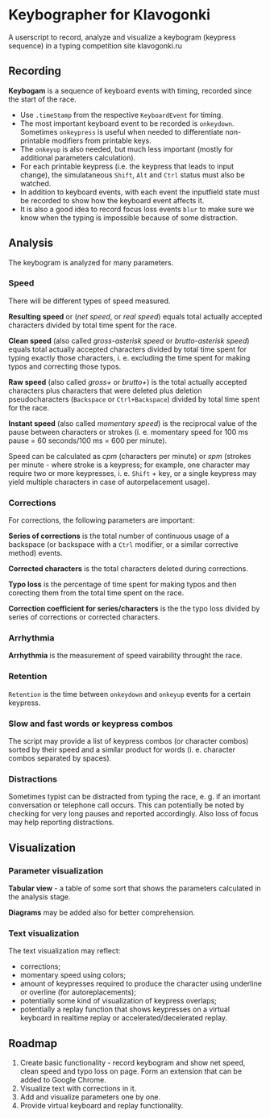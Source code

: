 # Keybographer for Klavogonki
A userscript to record, analyze and visualize a keybogram (keypress sequence) in a typing competition site klavogonki.ru

## Recording

**Keybogam** is a sequence of keyboard events with timing, recorded since the start of the race.
- Use `.timeStamp` from the respective `KeyboardEvent` for timing.
- The most important keyboard event to be recorded is  `onkeydown`. Sometimes `onkeypress` is useful when needed to differentiate non-printable modifiers from printable keys.
- The `onkeyup` is also needed, but much less important (mostly for additional parameters calculation).
- For each printable keypress (i.e. the keypress that leads to input change), the simulataneous `Shift`, `Alt` and `Ctrl` status must also be watched.
- In addition to keyboard events, with each event the inputfield state must be recorded to show how the keyboard event affects it.
- It is also a good idea to record focus loss events `blur` to make sure we know when the typing is impossible because of some distraction.

## Analysis

The keybogram is analyzed for many parameters.

### Speed

There will be different types of speed measured.

**Resulting speed** or (*net speed*, or *real speed*) equals total actually accepted characters divided by total time spent for the race.

**Clean speed** (also called *gross-asterisk speed* or *brutto-asterisk speed*) equals total actually accepted characters divided by total time spent for typing exactly those characters, i. e. excluding the time spent for making typos and correcting those typos.

**Raw speed** (also called *gross+* or *brutto+*) is the total actually accepted characters plus characters that were deleted plus deletion pseudocharacters (`Backspace` or `Ctrl+Backspace`) divided by total time spent for the race.

**Instant speed** (also called *momentary speed*) is the reciprocal value of the pause between characters or strokes (i. e. momentary speed for 100 ms pause = 60 seconds/100 ms = 600 per minute).

Speed can be calculated as *cpm* (characters per minute) or *spm* (strokes per minute - where stroke is a keypress; for example, one character may require two or more keypresses, i. e. `Shift` + key, or a single keypress may yield multiple characters in case of autorpelacement usage).

### Corrections

For corrections, the following parameters are important:

**Series of corrections** is the total number of continuous usage of a backspace (or backspace with a `Ctrl` modifier, or a similar corrective method) events.

**Corrected characters** is the total characters deleted during corrections.

**Typo loss** is the percentage of time spent for making typos and then corecting them from the total time spent on the race.

**Correction coefficient for series/characters** is the the typo loss divided by series of corrections or corrected characters.

### Arrhythmia

**Arrhythmia** is the measurement of speed vairability throught the race.

### Retention

`Retention` is the time between `onkeydown` and `onkeyup` events for a certain keypress.

### Slow and fast words or keypress combos

The script may provide a list of keypress combos (or character combos) sorted by their speed and a similar product for words (i. e. character combos separated by spaces).

### Distractions

Sometimes typist can be distracted from typing the race, e. g. if an imortant conversation or telephone call occurs. This can potentially be noted by checking for very long pauses and reported accordingly. Also loss of focus may help reporting distractions.

## Visualization

### Parameter visualization

**Tabular view** - a table of some sort that shows the parameters calculated in the analysis stage.

**Diagrams** may be added also for better comprehension.

### Text visualization

The text visualization may reflect:
- corrections;
- momentary speed using colors;
- amount of keypresses required to produce the character using underline or overline (for autoreplacements);
- potentially some kind of visualization of keypress overlaps;
- potentially a replay function that shows keypresses on a virtual keyboard in realtime replay or accelerated/decelerated replay.

## Roadmap

1. Create basic functionality - record keybogram and show net speed, clean speed and typo loss on page. Form an extension that can be added to Google Chrome.
2. Visualize text with corrections in it.
3. Add and visualize parameters one by one.
4. Provide virtual keyboard and replay functionality.
